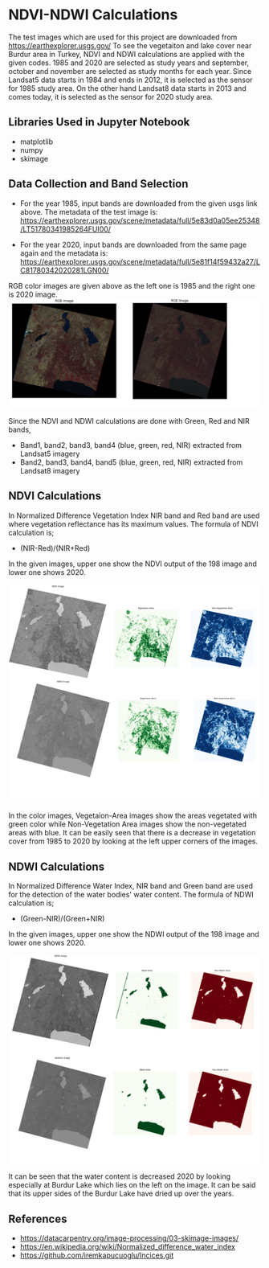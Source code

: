 # NDVI-NDWI Calculations
The test images which are used for this project are downloaded from https://earthexplorer.usgs.gov/
To see the vegetaiton and lake cover near Burdur area in Turkey, NDVI and NDWI calculations are applied with the given codes. 1985 and 2020 are selected as study years and september, october and november are selected as study months for each year. 
Since Landsat5 data starts in 1984 and ends in 2012, it is selected as the sensor for 1985 study area. On the other hand Landsat8 data starts in 2013 and comes today, it is selected as the sensor for 2020 study area. 


## Libraries Used in Jupyter Notebook
- matplotlib
- numpy
- skimage

## Data Collection and Band Selection
- For the year 1985, input bands are downloaded from the given usgs link above. The metadata of the test image is:
https://earthexplorer.usgs.gov/scene/metadata/full/5e83d0a05ee25348/LT51780341985264FUI00/

- For the year 2020, input bands are downloaded from the same page again and the metadata is:
https://earthexplorer.usgs.gov/scene/metadata/full/5e81f14f59432a27/LC81780342020281LGN00/

RGB color images are given above as the left one is 1985 and the right one is 2020 image.
 ![RGB](RGB.png)

Since the NDVI and NDWI calculations are done with Green, Red and NIR bands,
- Band1, band2, band3, band4 (blue, green, red, NIR) extracted from Landsat5 imagery
- Band2, band3, band4, band5 (blue, green, red, NIR) extracted from Landsat8 imagery

## NDVI Calculations
In Normalized Difference Vegetation Index NIR band and Red band are used where vegetation reflectance has its maximum values. The formula of NDVI calculation is;
- (NIR-Red)/(NIR+Red)

In the given images, upper one show the NDVI output of the 198 image and lower one shows 2020.

![NDVI](NDVI.png)

In the color images, Vegetaion-Area images show the areas vegetated with green color while Non-Vegetation Area images show the non-vegetated areas with blue.
It can be easily seen that there is a decrease in vegetation cover from 1985 to 2020 by looking at the left upper corners of the images.

## NDWI Calculations
In Normalized Difference Water Index, NIR band and Green band are used for the detection of the water bodies' water content. The formula of NDWI calculation is;
- (Green-NIR)/(Green+NIR)

In the given images, upper one show the NDWI output of the 198 image and lower one shows 2020.

![NDWI](NDWI.png)

It can be seen that the water content is decreased 2020 by looking especially at Burdur Lake which lies on the left on the image. It can be said that its upper sides of the Burdur Lake have dried up over the years.

## References
- https://datacarpentry.org/image-processing/03-skimage-images/
- https://en.wikipedia.org/wiki/Normalized_difference_water_index
- https://github.com/iremkapucuoglu/Incices.git
